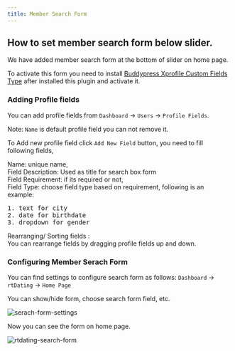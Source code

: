 ```yaml
---
title: Member Search Form
---
```


## How to set member search form below slider.

We have added member search form at the bottom of slider on home page.

To activate this form you need to install [Buddypress Xprofile Custom Fields Type](https://wordpress.org/plugins/buddypress-xprofile-custom-fields-type/) after installed this plugin and activate it.

### Adding Profile fields

You can add profile fields from `Dashboard` -> `Users` -> `Profile Fields`.

Note: `Name` is default profile field you can not remove it.

To Add new profile field click `Add New Field` button, you need to fill following fields,

Name: unique name,<br>
Field Description: Used as title for search box form<br>
Field Requirement: if its required or not,<br>
Field Type: choose field type based on requirement, following is an example:<br>
<pre>
1. text for city
2. date for birthdate
3. dropdown for gender
</pre>

Rearranging/ Sorting fields :<br>
You can rearrange fields by dragging profile fields up and down.

### Configuring Member Serach Form
You can find settings to configure search form as follows: `Dashboard` -> `rtDating` -> `Home Page`

You can show/hide form, choose search form field, etc.

![serach-form-settings](https://cloud.githubusercontent.com/assets/1140315/7914493/03070760-0895-11e5-8e18-d57cf640ee36.png)


Now you can see the form on home page.

![rtdating-search-form](https://cloud.githubusercontent.com/assets/1140315/5314390/ed450d2a-7c97-11e4-9582-86acc88cf02e.jpg)